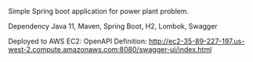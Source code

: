 Simple
Spring boot application for power plant problem.

Dependency
Java 11, Maven, Spring Boot, H2, Lombok, Swagger

Deployed to AWS EC2:
OpenAPI Definition: http://ec2-35-89-227-197.us-west-2.compute.amazonaws.com:8080/swagger-ui/index.html
